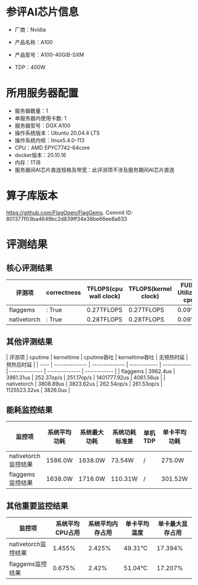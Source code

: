 # 参评AI芯片信息

* 厂商：Nvidia

* 产品名称：A100
* 产品型号：A100-40GiB-SXM
* TDP：400W

# 所用服务器配置

* 服务器数量：1
* 单服务器内使用卡数: 1
* 服务器型号：DGX A100
* 操作系统版本：Ubuntu 20.04.4 LTS
* 操作系统内核：linux5.4.0-113
* CPU：AMD EPYC7742-64core
* docker版本：20.10.16
* 内存：1TiB
* 服务器间AI芯片直连规格及带宽：此评测项不涉及服务期间AI芯片直连

# 算子库版本

https://github.com/FlagOpen/FlagGems. Commit ID: 801377f03ba4649bc2d839ff34e38be66ee8a633

# 评测结果

## 核心评测结果

| 评测项  | correctness | TFLOPS(cpu wall clock) | TFLOPS(kernel clock) | FU(FLOPS Utilization)-cputime | FU-kerneltime |
| ---- | -------------- | -------------- | ------------ | ------ | ----- |
| flaggems | : True    | 0.27TFLOPS       | 0.27TFLOPS        | 0.09% | 0.09% |
| nativetorch | : True    | 0.28TFLOPS      | 0.28TFLOPS      | 0.09%      | 0.09%    |

## 其他评测结果

| 评测项  | cputime | kerneltime | cputime吞吐 | kerneltime吞吐 | 无预热时延 | 预热后时延 |
| ---- | -------------- | -------------- | ------------ | ------------ | -------------- | -------------- | ------------ |
| flaggems | 3962.4us       | 3981.31us        | 252.37op/s | 251.17op/s | 1401777.92us | 4061.56us |
| nativetorch | 3808.89us       | 3823.62us        | 262.54op/s | 261.53op/s | 1125523.32us | 3826.0us |

## 能耗监控结果

| 监控项  | 系统平均功耗  | 系统最大功耗  | 系统功耗标准差 | 单机TDP | 单卡平均功耗 | 单卡最大功耗 | 单卡功耗标准差 | 单卡TDP |
| ---- | ------- | ------- | ------- | ----- | ------------ | ------------ | ------------- | ----- |
| nativetorch监控结果 | 1586.0W | 1638.0W | 73.54W   | /     | 275.0W       | 280.0W      | 5.19W        | 400W  |
| flaggems监控结果 | 1638.0W | 1716.0W | 110.31W   | /     | 301.52W       | 305.0W      | 4.85W        | 400W  |

## 其他重要监控结果

| 监控项  | 系统平均CPU占用 | 系统平均内存占用 | 单卡平均温度 | 单卡最大显存占用 |
| ---- | --------- | -------- | ------------ | -------------- |
| nativetorch监控结果 | 1.455%    | 2.425%   | 49.31°C       | 17.394%        |
| flaggems监控结果 | 0.675%    | 2.42%   | 51.04°C       | 17.207%        |